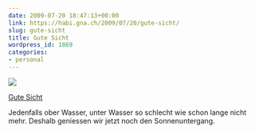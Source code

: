 ```yaml
---
date: 2009-07-20 18:47:13+00:00
link: https://habi.gna.ch/2009/07/20/gute-sicht/
slug: gute-sicht
title: Gute Sicht
wordpress_id: 1869
categories:
- personal
---
```


[![](https://static.flickr.com/2616/3739336421_c5337e6fb5_m.jpg)](https://www.flickr.com/photos/habi/3739336421/)

[Gute Sicht](https://www.flickr.com/photos/habi/3739336421/)


Jedenfalls ober Wasser, unter Wasser so schlecht wie schon lange nicht mehr.
Deshalb geniessen wir jetzt noch den Sonnenuntergang.
